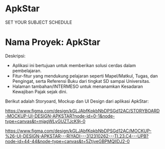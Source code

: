 # ApkStar
SET YOUR SUBJECT SCHEDULE

# Nama Proyek: ApkStar

Deskripsi:  
- Aplikasi ini bertujuan untuk memberikan solusi cerdas dalam pembelajaran.
- Fitur-fitur yang mendukung pelajaran seperti Mapel/Matkul, Tugas, dan Pengingat, serta Referensi Buku dari tingkat SD sampai Universitas.
- Halaman tambahan/INTERMESO untuk menanamkan Kesadaran Kewajiban Pajak sejak dini.

Berikut adalah Storyoard, Mockup dan UI Design dari aplikasi ApkStar:

https://www.figma.com/design/kGLJAbfKpkbNbDPSGd12AC/STORYBOARD-MOCKUP-UI-DESIGN-APKSTAR?node-id=0-1&node-type=canvas&t=mjagWLyGUZTJcK9j-0

https://www.figma.com/design/kGLJAbfKpkbNbDPSGd12AC/MOCKUP-%26-UI-DESIGN-APKSTAR---RIYADI---312310262---TI.23.C4---UPB?node-id=44-44&node-type=canvas&t=5ZtjveGBPMQIlDJ2-0



